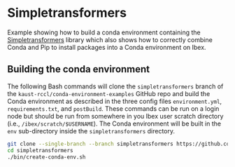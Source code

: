 # Simpletransformers

Example showing how to build a conda environment containing the 
[Simpletransformers](https://github.com/ThilinaRajapakse/simpletransformers) library which also shows how to 
correctly combine Conda and Pip to install packages into a Conda environment on Ibex.

## Building the conda environment

The following Bash commands will clone the `simpletransformers` branch of the 
`kaust-rccl/conda-environment-examples` GitHub repo and build the Conda environment as described in the three 
config files `environment.yml`, `requirements.txt`, and `postBuild`. These commands can be run on a login node but 
should be run from somewhere in you Ibex user scratch directory (i.e., `/ibex/scratch/$USERNAME`). The Conda 
environment will be built in the `env` sub-directory inside the `simpletransformers` directory.

```bash
git clone --single-branch --branch simpletransformers https://github.com/kaust-rccl/conda-environment-examples.git
cd simpletransformers
./bin/create-conda-env.sh
```


